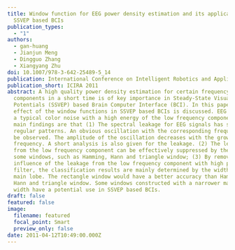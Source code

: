 ```yaml
---
title: Window function for EEG power density estimation and its application in
  SSVEP based BCIs
publication_types:
  - "1"
authors:
  - gan-huang
  - Jianjun Meng
  - Dingguo Zhang
  - Xiangyang Zhu
doi: 10.1007/978-3-642-25489-5_14
publication: International Conference on Intelligent Robotics and Applications 2021
publication_short: ICIRA 2011
abstract: A high quality power density estimation for certain frequency
  components in a short time is of key importance in Steady-State Visual Evoked
  Potentials (SSVEP) based Brain Computer Interface (BCI). In this paper, the
  effect of the window functions in SSVEP based BCIs is discussed. EEG signal is
  a typical color noise with a high energy of the low frequency component. The
  main findings are that (1) The spectral leakage for EEG signals has some
  regular patterns. An obvious oscillation with the corresponding frequency can
  be observed. The amplitude of the oscillation decreases with the growth of the
  frequency. A short analysis is also given for the leakage. (2) The leakage
  from the low frequency component can be effectively suppressed by the using of
  some windows, such as Hamming, Hann and triangle window; (3) By removing the
  influence of the leakage from the low frequency component with high pass
  filter, the classification results are mainly determined by the width of the
  main lobe. The rectangle window would have a better accuracy than Hamming,
  Hann and triangle window. Some windows constructed with a narrower main lobe
  width have a potential use in SSVEP based BCIs.
draft: false
featured: false
image:
  filename: featured
  focal_point: Smart
  preview_only: false
date: 2011-04-12T10:49:00.000Z
---
```

